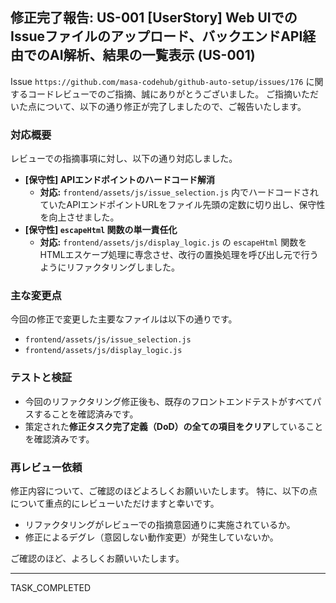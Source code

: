 ## 修正完了報告: US-001 [UserStory] Web UIでのIssueファイルのアップロード、バックエンドAPI経由でのAI解析、結果の一覧表示 (US-001)

Issue `https://github.com/masa-codehub/github-auto-setup/issues/176` に関するコードレビューでのご指摘、誠にありがとうございました。
ご指摘いただいた点について、以下の通り修正が完了しましたので、ご報告いたします。

### 対応概要

レビューでの指摘事項に対し、以下の通り対応しました。

* **[保守性] APIエンドポイントのハードコード解消**
    * **対応:** `frontend/assets/js/issue_selection.js` 内でハードコードされていたAPIエンドポイントURLをファイル先頭の定数に切り出し、保守性を向上させました。
* **[保守性] `escapeHtml` 関数の単一責任化**
    * **対応:** `frontend/assets/js/display_logic.js` の `escapeHtml` 関数をHTMLエスケープ処理に専念させ、改行の置換処理を呼び出し元で行うようにリファクタリングしました。

### 主な変更点

今回の修正で変更した主要なファイルは以下の通りです。

* `frontend/assets/js/issue_selection.js`
* `frontend/assets/js/display_logic.js`

### テストと検証

* 今回のリファクタリング修正後も、既存のフロントエンドテストがすべてパスすることを確認済みです。
* 策定された**修正タスク完了定義（DoD）の全ての項目をクリア**していることを確認済みです。

### 再レビュー依頼

修正内容について、ご確認のほどよろしくお願いいたします。
特に、以下の点について重点的にレビューいただけますと幸いです。

* リファクタリングがレビューでの指摘意図通りに実施されているか。
* 修正によるデグレ（意図しない動作変更）が発生していないか。

ご確認のほど、よろしくお願いいたします。

---
TASK_COMPLETED
